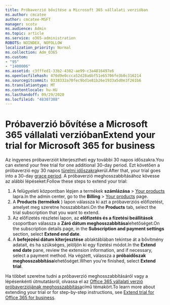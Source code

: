 ```yaml
---
title: Próbaverzió bővítése a Microsoft 365 vállalati verzióban
ms.author: cmcatee
author: cmcatee-MSFT
manager: scotv
ms.audience: Admin
ms.topic: article
ms.service: o365-administration
ROBOTS: NOINDEX, NOFOLLOW
localization_priority: Normal
ms.collection: Adm_O365
ms.custom:
- "95"
- "1400006"
ms.assetid: c3fffed1-33b2-4382-ae99-c3a4816497e6
ms.openlocfilehash: 470d9e0ccca52d28a6bf51e65706fe3b0c316214
ms.sourcegitcommit: 0338332a70fec9bd1e81b26e1933a5d0e3f261b6
ms.translationtype: MT
ms.contentlocale: hu-HU
ms.lasthandoff: 09/29/2020
ms.locfileid: "48307308"
---
```

# <a name="extend-your-trial-for-microsoft-365-for-business"></a><span data-ttu-id="48bca-102">Próbaverzió bővítése a Microsoft 365 vállalati verzióban</span><span class="sxs-lookup"><span data-stu-id="48bca-102">Extend your trial for Microsoft 365 for business</span></span>

<span data-ttu-id="48bca-103">Az ingyenes próbaverziót kiterjesztheti egy további 30 napos időszakra.</span><span class="sxs-lookup"><span data-stu-id="48bca-103">You can extend your free trial for one additional 30-day period.</span></span> <span data-ttu-id="48bca-104">Ezt követően a próbaverzió egy 30 napos [türelmi időszakra](https://docs.microsoft.com/alchemyinsights/grace-period-for-microsoft-365-free-trial)kerül.</span><span class="sxs-lookup"><span data-stu-id="48bca-104">After that, your trial goes into a 30-day [grace period](https://docs.microsoft.com/alchemyinsights/grace-period-for-microsoft-365-free-trial).</span></span> <span data-ttu-id="48bca-105">A próbaverzió meghosszabbításához kövesse az alábbi lépéseket:</span><span class="sxs-lookup"><span data-stu-id="48bca-105">Follow these steps to extend your trial:</span></span>
  
1. <span data-ttu-id="48bca-106">A felügyeleti központban lépjen a termékek **számlázása** \> [Your products](https://go.microsoft.com/fwlink/p/?linkid=842054) lapra.</span><span class="sxs-lookup"><span data-stu-id="48bca-106">In the admin center, go to the **Billing** \> [Your products](https://go.microsoft.com/fwlink/p/?linkid=842054) page.</span></span>
2. <span data-ttu-id="48bca-107">A **Products (termékek** ) lapon válassza ki azt a próbaverziós előfizetést, amelyet meg szeretne hosszabbítani.</span><span class="sxs-lookup"><span data-stu-id="48bca-107">On the **Products** tab, select the trial subscription that you want to extend.</span></span>
3. <span data-ttu-id="48bca-108">Az előfizetés részletei lapon, az **előfizetés és a fizetési beállítások** csoportban válassza a **Záró dátum meghosszabbítása**lehetőséget.</span><span class="sxs-lookup"><span data-stu-id="48bca-108">On the subscription details page, in the **Subscription and payment settings** section, select **Extend end date**.</span></span>
4. <span data-ttu-id="48bca-109">A **befejezési dátum kiterjesztése** ablaktáblában tekintse át a bővítmény adatait, és ha szükséges, jelöljön ki egy fizetési módot.</span><span class="sxs-lookup"><span data-stu-id="48bca-109">In the **Extend end date** pane, review the extension information, and if necessary, select a payment method.</span></span> <span data-ttu-id="48bca-110">Ha végzett, válassza a **próbaidőszak meghosszabbítása**lehetőséget.</span><span class="sxs-lookup"><span data-stu-id="48bca-110">When you're finished, select **Extend trial**.</span></span>

<span data-ttu-id="48bca-111">Ha többet szeretne tudni a próbaverzió meghosszabbításáról vagy a lépésenkénti útmutatásról, olvassa el az [Office 365 vállalati verzió próbaverziójának meghosszabbítása](https://docs.microsoft.com/microsoft-365/commerce/extend-your-trial)című témakört.</span><span class="sxs-lookup"><span data-stu-id="48bca-111">To learn more about extending your trial or for step-by-step instructions, see [Extend trial for Office 365 for business](https://docs.microsoft.com/microsoft-365/commerce/extend-your-trial).</span></span>